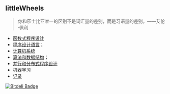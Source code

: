 ## littleWheels
> 你和莎士比亚唯一的区别不是词汇量的差别，而是习语量的差别。——艾伦·佩利

* [函数式程序设计](https://github.com/strint/sicpAns)
* [程序设计语言](https://github.com/strint/littleWheels/tree/master/ProgrammingAndLanguages)；
* [计算机系统](https://github.com/strint/littleWheels/tree/master/ComputerSystems)
* [算法和数据结构](https://github.com/strint/littleWheels/tree/master/AlgorithmsAndDataStructures)；
* [并行和分布式程序设计](https://github.com/strint/littleWheels/tree/master/ParallelAndDistributed)
* [机器学习](https://github.com/strint/littleWheels/tree/master/MachineLearning)
* [记录](https://github.com/strint/strint.github.io/issues/9)


[![Bitdeli Badge](https://d2weczhvl823v0.cloudfront.net/strint/littlewheels/trend.png)](https://bitdeli.com/free "Bitdeli Badge")

